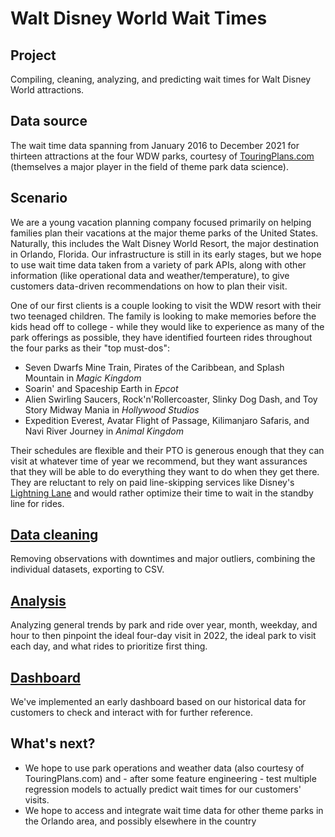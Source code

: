 # Walt Disney World Wait Times
## Project
Compiling, cleaning, analyzing, and predicting wait times for Walt Disney World attractions.

## Data source
The wait time data spanning from January 2016 to December 2021 for thirteen attractions at the four WDW parks, courtesy of [TouringPlans.com](https://touringplans.com/blog/disney-world-wait-times-available-for-data-science-and-machine-learning/) (themselves a major player in the field of theme park data science).

## Scenario
We are a young vacation planning company focused primarily on helping families plan their vacations at the major theme parks of the United States. Naturally, this includes the Walt Disney World Resort, the major destination in Orlando, Florida. Our infrastructure is still in its early stages, but we hope to use wait time data taken from a variety of park APIs, along with other information (like operational data and weather/temperature), to give customers data-driven recommendations on how to plan their visit.

One of our first clients is a couple looking to visit the WDW resort with their two teenaged children. The family is looking to make memories before the kids head off to college - while they would like to experience as many of the park offerings as possible, they have identified fourteen rides throughout the four parks as their "top must-dos":
- Seven Dwarfs Mine Train, Pirates of the Caribbean, and Splash Mountain in _Magic Kingdom_
- Soarin' and Spaceship Earth in _Epcot_
- Alien Swirling Saucers, Rock'n'Rollercoaster, Slinky Dog Dash, and Toy Story Midway Mania in _Hollywood Studios_
- Expedition Everest, Avatar Flight of Passage, Kilimanjaro Safaris, and Navi River Journey in _Animal Kingdom_

Their schedules are flexible and their PTO is generous enough that they can visit at whatever time of year we recommend, but they want assurances that they will be able to do everything they want to do when they get there. They are reluctant to rely on paid line-skipping services like Disney's [Lightning Lane](https://disneyworld.disney.go.com/genie/lightning-lane/) and would rather optimize their time to wait in the standby line for rides.

## [Data cleaning](https://github.com/sara-fisher/wdw-waits/blob/main/WDW%20-%20Data%20Cleaning.ipynb)
Removing observations with downtimes and major outliers, combining the individual datasets, exporting to CSV.

## [Analysis](https://github.com/sara-fisher/wdw-waits/blob/main/WDW%20-%20Data%20Viz%20and%20Analysis.ipynb)
Analyzing general trends by park and ride over year, month, weekday, and hour to then pinpoint the ideal four-day visit in 2022, the ideal park to visit each day, and what rides to prioritize first thing.

## [Dashboard](https://public.tableau.com/app/profile/sara5821/viz/WaltDisneyWorldWaitTimes2015-2021/Dashboard1)
We've implemented an early dashboard based on our historical data for customers to check and interact with for further reference.

## What's next?
* We hope to use park operations and weather data (also courtesy of TouringPlans.com) and - after some feature engineering - test multiple regression models to actually predict wait times for our customers' visits.
* We hope to access and integrate wait time data for other theme parks in the Orlando area, and possibly elsewhere in the country
